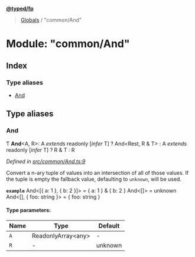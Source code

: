 **[@typed/fp](../README.md)**

> [Globals](../globals.md) / "common/And"

# Module: "common/And"

## Index

### Type aliases

* [And](_common_and_.md#and)

## Type aliases

### And

Ƭ  **And**\<A, R>: A *extends* readonly [*infer* T] ? And\<Rest, R & T> : A *extends* readonly [*infer* T] ? R & T : R

*Defined in [src/common/And.ts:9](https://github.com/TylorS/typed-fp/blob/f129829/src/common/And.ts#L9)*

Convert a n-ary tuple of values into an intersection of all of those values. If
the tuple is empty the fallback value, defaulting to `unknown`, will be used.

**`example`** 
And<[{ a: 1 }, { b: 2 }]> = { a: 1 } & { b: 2 }
And<[]> = unknown
And<[], { foo: string }> = { foo: string }

#### Type parameters:

Name | Type | Default |
------ | ------ | ------ |
`A` | ReadonlyArray\<any> | - |
`R` | - | unknown |
